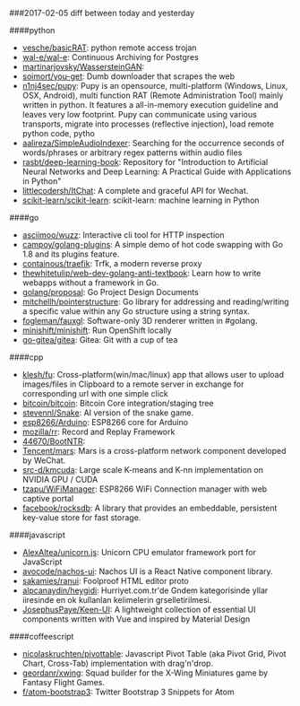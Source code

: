 ###2017-02-05
diff between today and yesterday

####python
* [vesche/basicRAT](https://github.com/vesche/basicRAT): python remote access trojan
* [wal-e/wal-e](https://github.com/wal-e/wal-e): Continuous Archiving for Postgres
* [martinarjovsky/WassersteinGAN](https://github.com/martinarjovsky/WassersteinGAN): 
* [soimort/you-get](https://github.com/soimort/you-get):  Dumb downloader that scrapes the web
* [n1nj4sec/pupy](https://github.com/n1nj4sec/pupy): Pupy is an opensource, multi-platform (Windows, Linux, OSX, Android), multi function RAT (Remote Administration Tool) mainly written in python. It features a all-in-memory execution guideline and leaves very low footprint. Pupy can communicate using various transports, migrate into processes (reflective injection), load remote python code, pytho
* [aalireza/SimpleAudioIndexer](https://github.com/aalireza/SimpleAudioIndexer): Searching for the occurrence seconds of words/phrases or arbitrary regex patterns within audio files
* [rasbt/deep-learning-book](https://github.com/rasbt/deep-learning-book): Repository for "Introduction to Artificial Neural Networks and Deep Learning: A Practical Guide with Applications in Python"
* [littlecodersh/ItChat](https://github.com/littlecodersh/ItChat): A complete and graceful API for Wechat. 
* [scikit-learn/scikit-learn](https://github.com/scikit-learn/scikit-learn): scikit-learn: machine learning in Python

####go
* [asciimoo/wuzz](https://github.com/asciimoo/wuzz): Interactive cli tool for HTTP inspection
* [campoy/golang-plugins](https://github.com/campoy/golang-plugins): A simple demo of hot code swapping with Go 1.8 and its plugins feature.
* [containous/traefik](https://github.com/containous/traefik): Trfk, a modern reverse proxy
* [thewhitetulip/web-dev-golang-anti-textbook](https://github.com/thewhitetulip/web-dev-golang-anti-textbook): Learn how to write webapps without a framework in Go.
* [golang/proposal](https://github.com/golang/proposal): Go Project Design Documents
* [mitchellh/pointerstructure](https://github.com/mitchellh/pointerstructure): Go library for addressing and reading/writing a specific value within any Go structure using a string syntax.
* [fogleman/fauxgl](https://github.com/fogleman/fauxgl): Software-only 3D renderer written in #golang.
* [minishift/minishift](https://github.com/minishift/minishift): Run OpenShift locally
* [go-gitea/gitea](https://github.com/go-gitea/gitea): Gitea: Git with a cup of tea

####cpp
* [klesh/fu](https://github.com/klesh/fu): Cross-platform(win/mac/linux) app that allows user to upload images/files in Clipboard to a remote server in exchange for corresponding url with one simple click
* [bitcoin/bitcoin](https://github.com/bitcoin/bitcoin): Bitcoin Core integration/staging tree
* [stevennl/Snake](https://github.com/stevennl/Snake): AI version of the snake game.
* [esp8266/Arduino](https://github.com/esp8266/Arduino): ESP8266 core for Arduino
* [mozilla/rr](https://github.com/mozilla/rr): Record and Replay Framework
* [44670/BootNTR](https://github.com/44670/BootNTR): 
* [Tencent/mars](https://github.com/Tencent/mars): Mars is a cross-platform network component developed by WeChat.
* [src-d/kmcuda](https://github.com/src-d/kmcuda): Large scale K-means and K-nn implementation on NVIDIA GPU / CUDA
* [tzapu/WiFiManager](https://github.com/tzapu/WiFiManager): ESP8266 WiFi Connection manager with web captive portal
* [facebook/rocksdb](https://github.com/facebook/rocksdb): A library that provides an embeddable, persistent key-value store for fast storage.

####javascript
* [AlexAltea/unicorn.js](https://github.com/AlexAltea/unicorn.js): Unicorn CPU emulator framework port for JavaScript
* [avocode/nachos-ui](https://github.com/avocode/nachos-ui): Nachos UI is a React Native component library.
* [sakamies/ranui](https://github.com/sakamies/ranui): Foolproof HTML editor proto
* [alpcanaydin/heygidi](https://github.com/alpcanaydin/heygidi): Hurriyet.com.tr'de Gndem kategorisinde yllar iiresinde en ok kullanlan kelimelerin grselletirilmesi.
* [JosephusPaye/Keen-UI](https://github.com/JosephusPaye/Keen-UI): A lightweight collection of essential UI components written with Vue and inspired by Material Design

####coffeescript
* [nicolaskruchten/pivottable](https://github.com/nicolaskruchten/pivottable): Javascript Pivot Table (aka Pivot Grid, Pivot Chart, Cross-Tab) implementation with drag'n'drop.
* [geordanr/xwing](https://github.com/geordanr/xwing): Squad builder for the X-Wing Miniatures game by Fantasy Flight Games.
* [f/atom-bootstrap3](https://github.com/f/atom-bootstrap3): Twitter Bootstrap 3 Snippets for Atom

